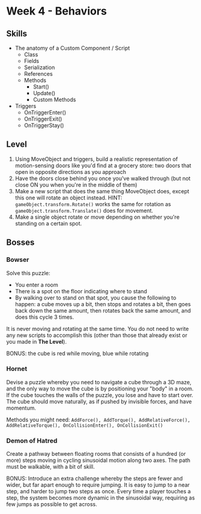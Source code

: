 # Week 4 - Behaviors

## Skills

* The anatomy of a Custom Component / Script
	* Class
	* Fields
	* Serialization
	* References
	* Methods
		* Start()
		* Update()
		* Custom Methods
* Triggers
	* OnTriggerEnter()
	* OnTriggerExit()
	* OnTriggerStay()


## Level

1. Using MoveObject and triggers, build a realistic representation of motion-sensing doors like you'd find at a grocery store: two doors that open in opposite directions as you approach
2. Have the doors close behind you once you've walked through (but not close ON you when you're in the middle of them)
3. Make a new script that does the same thing MoveObject does, except this one will rotate an object instead. HINT: `gameObject.transform.Rotate()` works the same for rotation as `gameObject.transform.Translate()` does for movement. 
4. Make a single object rotate or move depending on whether you're standing on a certain spot.

## Bosses

### Bowser

Solve this puzzle: 
* You enter a room
* There is a spot on the floor indicating where to stand
* By walking over to stand on that spot, you cause the following to happen: a cube moves up a bit, then stops and rotates a bit, then goes back down the same amount, then rotates back the same amount, and does this cycle 3 times. 

It is never moving and rotating at the same time. You do not need to write any new scripts to accomplish this (other than those that already exist or you made in **The Level**).

BONUS: the cube is red while moving, blue while rotating

### Hornet

Devise a puzzle whereby you need to navigate a cube through a 3D maze, and the only way to move the cube is by positioning your "body" in a room. If the cube touches the walls of the puzzle, you lose and have to start over. The cube should move naturally, as if pushed by invisible forces, and have momentum.

Methods you might need: `AddForce(), AddTorque(), AddRelativeForce(), AddRelativeTorque(), OnCollisionEnter(), OnCollisionExit()`

### Demon of Hatred

Create a pathway between floating rooms that consists of a hundred (or more) steps moving in cycling sinusoidal motion along two axes. The path must be walkable, with a bit of skill. 

BONUS: Introduce an extra challenge whereby the steps are fewer and wider, but far apart enough to require jumping. It is easy to jump to a near step, and harder to jump two steps as once. Every time a player touches a step, the system becomes more dynamic in the sinusoidal way, requiring as few jumps as possible to get across. 
